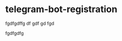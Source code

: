 # telegram-bot-registration
fgdfgdffg
df
gdf
gd
fgd
<html>
        <body>
                fgdfgdfg
        </body>
</html>
